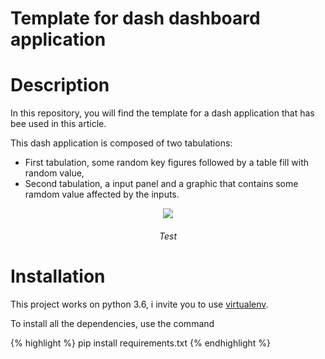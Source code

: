# Template for dash dashboard application

# Description
In this repository, you will find the template for a dash application that has bee used in this article.

This dash application is composed of two tabulations:

- First tabulation, some random key figures followed by a table fill with random value,
- Second tabulation, a input panel and a graphic that contains some ramdom value affected by the inputs.

<center>
<img src="https://media.giphy.com/media/7Tr3VaPlEnJqAXugwa/giphy.gif" />
<h6><i>Test</i></h6>
</center>

# Installation

This project works on python 3.6, i invite you to use [virtualenv]("https://virtualenv.pypa.io/en/stable/").

To install all the dependencies, use the command

{% highlight %}
pip install requirements.txt
{% endhighlight %}
